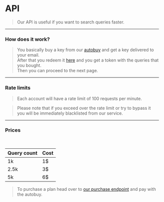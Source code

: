 # API

> Our API is useful if you want to search queries faster.

---

### How does it work?

> You basically buy a key from our [autobuy](https://namedc.org/purchase) and get a key delivered to your email.
> <br>After that you redeem it [here](https://namedc.org/redeem) and you get a token with the queries that you bought.
> <br>Then you can proceed to the next page.

---

### Rate limits

> Each account will have a rate limit of 100 requests per minute.

> Please note that if you exceed over the rate limit or try to bypass it you will be immediately blacklisted from our service.

---

### Prices

<br>

| Query count | Cost |
| -------- | -------- |
| 1k   | 1$   |
| 2.5k   | 3$   |
| 5k   | 6$   |

> To purchase a plan head over to [our purchase endpoint](https://namedc.org/purchase) and pay with the autobuy.